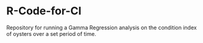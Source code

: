 # R-Code-for-CI
Repository for running a Gamma Regression analysis on the condition index of oysters over a set period of time.

